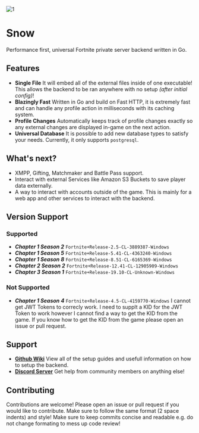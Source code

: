 ![1](https://github.com/ectrc/snow/assets/13946988/fc007f07-3878-46e7-b990-668fc3d758d0)

# Snow

Performance first, universal Fortnite private server backend written in Go.

## Features

- **Single File** It will embed all of the external files inside of one executable! This allows the backend to be ran anywhere with no setup _(after initial config)_!
- **Blazingly Fast** Written in Go and build on Fast HTTP, it is extremely fast and can handle any profile action in milliseconds with its caching system.
- **Profile Changes** Automatically keeps track of profile changes exactly so any external changes are displayed in-game on the next action.
- **Universal Database** It is possible to add new database types to satisfy your needs. Currently, it only supports `postgresql`.

## What's next?

- XMPP, Gifting, Matchmaker and Battle Pass support.
- Interact with external Services like Amazon S3 Buckets to save player data externally.
- A way to interact with accounts outside of the game. This is mainly for a web app and other services to interact with the backend.

## Version Support

### Supported

- **_Chapter 1 Season 2_** `Fortnite+Release-2.5-CL-3889387-Windows`
- **_Chapter 1 Season 5_** `Fortnite+Release-5.41-CL-4363240-Windows`
- **_Chapter 1 Season 8_** `Fortnite+Release-8.51-CL-6165369-Windows`
- **_Chapter 2 Season 2_** `Fortnite+Release-12.41-CL-12905909-Windows`
- **_Chapter 3 Season 1_** `Fortnite+Release-19.10-CL-Unknown-Windows`

### Not Supported

- **_Chapter 1 Season 4_** `Fortnite+Release-4.5-CL-4159770-Windows` I cannot get JWT Tokens to correcly work. I need to supplt a KID for the JWT Token to work however I cannot find a way to get the KID from the game. If you know how to get the KID from the game please open an issue or pull request.

## Support

- **[Github Wiki](https://github.com/ectrc/snow/wiki)** View all of the setup guides and usefull information on how to setup the backend.
- **[Discord Server](discord.gg/kBefMZA4Qp)** Get help from community members on anything else!

## Contributing

Contributions are welcome! Please open an issue or pull request if you would like to contribute. Make sure to follow the same format (2 space indents) and style! Make sure to keep commits concise and readable e.g. do not change formating to mess up code review!
